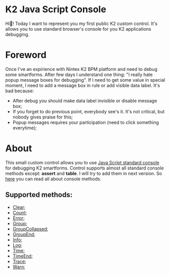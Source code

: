# K2 Java Script Console
Hi👋!
Today I want to represent you my first public K2 custom control. It's allows you to use standard browser's console for you K2 applications debugging.

# Foreword
Once I've an expirience with Nintex K2 BPM platform and need to debug some smartforms. After few days I understand one thing: "I really hate popup message boxes for debugging".
If I need to get some value in special moment, I need to add a message box in rule or add visible data label. It's bad because:
* After debug you should make data label invisible or disable message box;
* If you forget to do previous point, everybody see's it. It's not critical, but nobody gives praise for this;
* Popup messages requires your participation (need to click something everytime);

# About
This small custom control allows you to use [Java Script standard console](https://www.w3schools.com/jsref/obj_console.asp) for debugging K2 smartforms. Control supports
almost all standard console methods except: **assert** and **table**. I will try to add them in next version. So [here](https://www.w3schools.com/jsref/obj_console.asp) you can read all about console methods.

## Supported methods:
* [Clear](https://www.w3schools.com/jsref/met_console_clear.asp);
* [Count](https://www.w3schools.com/jsref/met_console_count.asp);
* [Error](https://www.w3schools.com/jsref/met_console_error.asp);
* [Group](https://www.w3schools.com/jsref/met_console_group.asp);
* [GroupCollapsed](https://www.w3schools.com/jsref/met_console_groupcollapsed.asp);
* [GroupEnd](https://www.w3schools.com/jsref/met_console_groupend.asp);
* [Info](https://www.w3schools.com/jsref/met_console_info.asp);
* [Log](https://www.w3schools.com/jsref/met_console_log.asp);
* [Time](https://www.w3schools.com/jsref/met_console_time.asp);
* [TimeEnd](https://www.w3schools.com/jsref/met_console_timeend.asp);
* [Trace](https://www.w3schools.com/jsref/met_console_trace.asp);
* [Warn](https://www.w3schools.com/jsref/met_console_warn.asp);

